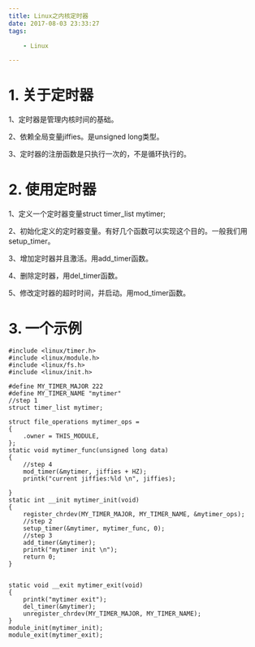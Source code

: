 ```yaml
---
title: Linux之内核定时器
date: 2017-08-03 23:33:27
tags:

	- Linux

---
```


# 1. 关于定时器

1、定时器是管理内核时间的基础。

2、依赖全局变量jiffies。是unsigned long类型。

3、定时器的注册函数是只执行一次的，不是循环执行的。

# 2. 使用定时器

1、定义一个定时器变量struct timer_list mytimer;

2、初始化定义的定时器变量。有好几个函数可以实现这个目的。一般我们用setup_timer。

3、增加定时器并且激活。用add_timer函数。

4、删除定时器，用del_timer函数。

5、修改定时器的超时时间，并启动。用mod_timer函数。

# 3. 一个示例

```
#include <linux/timer.h>
#include <linux/module.h>
#include <linux/fs.h>
#include <linux/init.h>

#define MY_TIMER_MAJOR 222
#define MY_TIMER_NAME "mytimer"
//step 1
struct timer_list mytimer;

struct file_operations mytimer_ops =
{
	.owner = THIS_MODULE,
};
static void mytimer_func(unsigned long data)
{
	//step 4
	mod_timer(&mytimer, jiffies + HZ);
	printk("current jiffies:%ld \n", jiffies);
	
}
static int __init mytimer_init(void)
{
	register_chrdev(MY_TIMER_MAJOR, MY_TIMER_NAME, &mytimer_ops);
	//step 2
	setup_timer(&mytimer, mytimer_func, 0);
	//step 3
	add_timer(&mytimer);
	printk("mytimer init \n");
	return 0;
}


static void __exit mytimer_exit(void)
{
	printk("mytimer exit");
	del_timer(&mytimer);
	unregister_chrdev(MY_TIMER_MAJOR, MY_TIMER_NAME);
}
module_init(mytimer_init);
module_exit(mytimer_exit);
```





